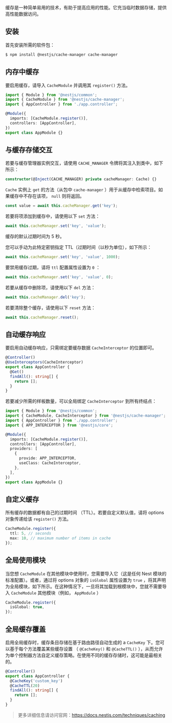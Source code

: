 缓存是一种简单易用的技术，有助于提高应用的性能。它充当临时数据存储，提供高性能数据访问。



## 安装

首先安装所需的软件包：

```bash
$ npm install @nestjs/cache-manager cache-manager
```



## 内存中缓存

要启用缓存，请导入 `CacheModule` 并调用其 `register()` 方法。

```typescript
import { Module } from '@nestjs/common';
import { CacheModule } from '@nestjs/cache-manager';
import { AppController } from './app.controller';

@Module({
  imports: [CacheModule.register()],
  controllers: [AppController],
})
export class AppModule {}
```



## 与缓存存储交互

若要与缓存管理器实例交互，请使用 `CACHE_MANAGER` 令牌将其注入到类中，如下所示：

```typescript
constructor(@Inject(CACHE_MANAGER) private cacheManager: Cache) {}
```

`Cache` 实例上 `get` 的方法（从包中 `cache-manager` ）用于从缓存中检索项目。如果缓存中不存在该项， `null` 则将返回。

```typescript
const value = await this.cacheManager.get('key');
```

若要将项添加到缓存中，请使用以下 `set` 方法：

```typescript
await this.cacheManager.set('key', 'value');
```

缓存的默认过期时间为 5 秒。

您可以手动为此特定密钥指定 TTL（过期时间（以秒为单位），如下所示：

```typescript
await this.cacheManager.set('key', 'value', 1000);
```

要禁用缓存过期，请将 `ttl` 配置属性设置为 `0` ：

```typescript
await this.cacheManager.set('key', 'value', 0);
```

若要从缓存中删除项，请使用以下 `del` 方法：

```typescript
await this.cacheManager.del('key');
```

若要清除整个缓存，请使用以下 `reset` 方法：

```typescript
await this.cacheManager.reset();
```



## 自动缓存响应

要启用自动缓存响应，只需绑定要缓存数据 `CacheInterceptor` 的位置即可。

```typescript
@Controller()
@UseInterceptors(CacheInterceptor)
export class AppController {
  @Get()
  findAll(): string[] {
    return [];
  }
}
```

若要减少所需的样板数量，可以全局绑定 `CacheInterceptor` 到所有终结点：

```typescript
import { Module } from '@nestjs/common';
import { CacheModule, CacheInterceptor } from '@nestjs/cache-manager';
import { AppController } from './app.controller';
import { APP_INTERCEPTOR } from '@nestjs/core';

@Module({
  imports: [CacheModule.register()],
  controllers: [AppController],
  providers: [
    {
      provide: APP_INTERCEPTOR,
      useClass: CacheInterceptor,
    },
  ],
})
export class AppModule {}
```



## 自定义缓存

所有缓存的数据都有自己的过期时间 （TTL）。若要自定义默认值，请将 options 对象传递给该 `register()` 方法。

```typescript
CacheModule.register({
  ttl: 5, // seconds
  max: 10, // maximum number of items in cache
});
```



## 全局使用模块

当您想 `CacheModule` 在其他模块中使用时，您需要导入它（这是任何 Nest 模块的标准配置）。或者，通过将 options 对象的 `isGlobal` 属性设置为 `true` ，将其声明为全局模块，如下所示。在这种情况下，一旦将其加载到根模块中，您就不需要导入 `CacheModule` 其他模块（例如， `AppModule` ）

```typescript
CacheModule.register({
  isGlobal: true,
});
```



## 全局缓存覆盖

启用全局缓存时，缓存条目存储在基于路由路径自动生成的 a `CacheKey` 下。您可以基于每个方法覆盖某些缓存设置 （ `@CacheKey()` 和 `@CacheTTL()` ），从而允许为单个控制器方法自定义缓存策略。在使用不同的缓存存储时，这可能是最相关的。

```typescript
@Controller()
export class AppController {
  @CacheKey('custom_key')
  @CacheTTL(20)
  findAll(): string[] {
    return [];
  }
}
```



> 更多详细信息请访问官网：https://docs.nestjs.com/techniques/caching